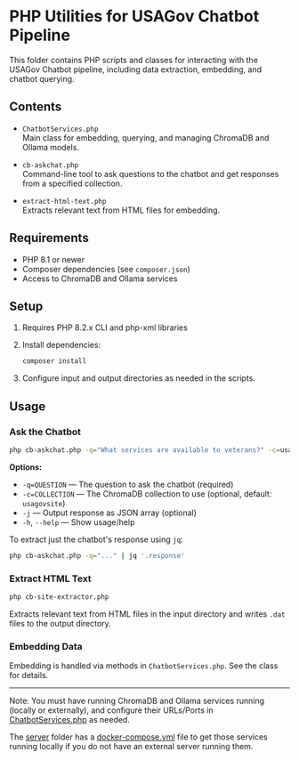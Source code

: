 # PHP Utilities for USAGov Chatbot Pipeline

This folder contains PHP scripts and classes for interacting with the USAGov Chatbot pipeline, including data extraction, embedding, and chatbot querying.

## Contents

- `ChatbotServices.php`  
  Main class for embedding, querying, and managing ChromaDB and Ollama models.

- `cb-askchat.php`  
  Command-line tool to ask questions to the chatbot and get responses from a specified collection.

- `extract-html-text.php`  
  Extracts relevant text from HTML files for embedding.

## Requirements

- PHP 8.1 or newer
- Composer dependencies (see `composer.json`)
- Access to ChromaDB and Ollama services

## Setup

1. Requires PHP 8.2.x CLI and php-xml libraries

2. Install dependencies:
   ```sh
   composer install
   ```

3. Configure input and output directories as needed in the scripts.

## Usage

### Ask the Chatbot

```sh
php cb-askchat.php -q="What services are available to veterans?" -c=usagovsite -j
```

**Options:**
- `-q=QUESTION` — The question to ask the chatbot (required)
- `-c=COLLECTION` — The ChromaDB collection to use (optional, default: `usagovsite`)
- `-j` — Output response as JSON array (optional)
- `-h`, `--help` — Show usage/help

To extract just the chatbot's response using `jq`:
```sh
php cb-askchat.php -q="..." | jq '.response'
```

### Extract HTML Text

```sh
php cb-site-extractor.php
```
Extracts relevant text from HTML files in the input directory and writes `.dat` files to the output directory.

### Embedding Data

Embedding is handled via methods in `ChatbotServices.php`. See the class for details.

---

Note:
You must have running ChromaDB and Ollama services running (locally or externally), and configure their URLs/Ports in [ChatbotServices.php](../php/ChatbotServices.php) as needed.

The [server](../server/) folder has a [docker-compose.yml](../server/docker-compose.yml) file to get those services running locally if you do not have an external server running them.
